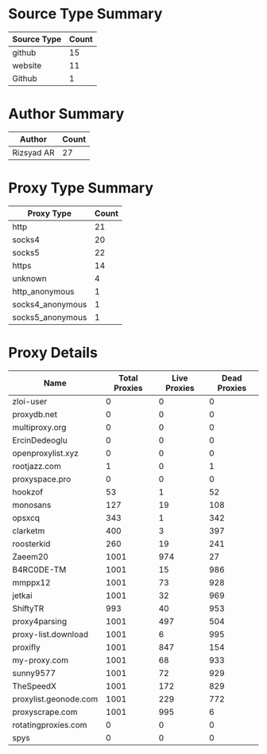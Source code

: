 # Source Type Summary

| Source Type | Count |
|-------------|-------|
| github | 15 |
| website | 11 |
| Github | 1 |


# Author Summary

| Author | Count |
|--------|-------|
| Rizsyad AR | 27 |


# Proxy Type Summary

| Proxy Type | Count |
|------------|-------|
| http | 21 |
| socks4 | 20 |
| socks5 | 22 |
| https | 14 |
| unknown | 4 |
| http_anonymous | 1 |
| socks4_anonymous | 1 |
| socks5_anonymous | 1 |


# Proxy Details

| Name | Total Proxies | Live Proxies | Dead Proxies |
|------|---------------|--------------|---------------|
| zloi-user | 0 | 0 | 0 |
| proxydb.net | 0 | 0 | 0 |
| multiproxy.org | 0 | 0 | 0 |
| ErcinDedeoglu | 0 | 0 | 0 |
| openproxylist.xyz | 0 | 0 | 0 |
| rootjazz.com | 1 | 0 | 1 |
| proxyspace.pro | 0 | 0 | 0 |
| hookzof | 53 | 1 | 52 |
| monosans | 127 | 19 | 108 |
| opsxcq | 343 | 1 | 342 |
| clarketm | 400 | 3 | 397 |
| roosterkid | 260 | 19 | 241 |
| Zaeem20 | 1001 | 974 | 27 |
| B4RC0DE-TM | 1001 | 15 | 986 |
| mmppx12 | 1001 | 73 | 928 |
| jetkai | 1001 | 32 | 969 |
| ShiftyTR | 993 | 40 | 953 |
| proxy4parsing | 1001 | 497 | 504 |
| proxy-list.download | 1001 | 6 | 995 |
| proxifly | 1001 | 847 | 154 |
| my-proxy.com | 1001 | 68 | 933 |
| sunny9577 | 1001 | 72 | 929 |
| TheSpeedX | 1001 | 172 | 829 |
| proxylist.geonode.com | 1001 | 229 | 772 |
| proxyscrape.com | 1001 | 995 | 6 |
| rotatingproxies.com | 0 | 0 | 0 |
| spys | 0 | 0 | 0 |
